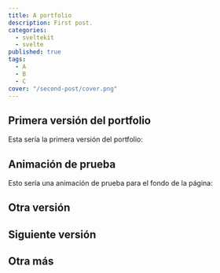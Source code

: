 ```yaml
---
title: A portfolio
description: First post.
categories:
  - sveltekit
  - svelte
published: true
tags:
  - A
  - B
  - C
cover: "/second-post/cover.png"
---
```


<script>
  import App1 from '$lib/components/app-1.svelte'
  import App2 from '$lib/components/app-2.svelte'
  import App3 from '$lib/components/app-3.svelte'
  import App4 from '$lib/components/app-4.svelte'
  import App5 from '$lib/components/app-5.svelte'
</script>

## Primera versión del portfolio

Esta sería la primera versión del portfolio:

<App1 />

## Animación de prueba 

Esto sería una animación de prueba para el fondo de la página:

<App2 />

## Otra versión 

<App3 />

## Siguiente versión

<App4 />

## Otra más

<App5 />
